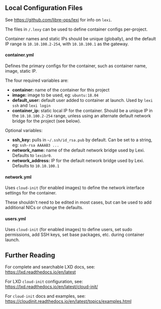 ## Local Configuration Files

See https://github.com/libre-ops/lexi for info on `lexi`.

The files in `/.lexy` can be used to define container configs per-project. 

Container names and static IPs should be unique (globally), and the default IP range is `10.10.100.2-254`,
with `10.10.100.1` as the gateway.

#### container.yml

Defines the primary configs for the container, such as container name, image, static IP.

The four required variables are:
- **container:** name of the container for this project
- **image:** image to be used, eg: `ubuntu:18.04`
- **default_user:** default user added to container at launch. Used by `lexi ssh` and `lexi login`
- **container_ip:** static local IP for the container. Should be a unique IP in the `10.10.100.2-254`
range, unless using an alternate default network bridge for the project (see below). 

Optional variables: 
- **ssh_key:** pulls in `~/.ssh/id_rsa.pub` by default. Can be set to a string, eg: `ssh-rsa AAAAB3 ...`
- **network_name:** name of the default network bridge used by Lexi. Defaults to `lexibr0`.
- **network_address:** IP for the default network bridge used by Lexi. Defaults to `10.10.100.1`

#### network.yml

Uses `cloud-init` (for enabled images) to define the network interface settings for the container. 

These shouldn't need to be edited in most cases, but can be used to add additional NICs or change the defaults.

#### users.yml

Uses `cloud-init` (for enabled images) to define users, set sudo permissions, add SSH keys, set base packages, etc. during container launch.

## Further Reading

For complete and searchable LXD docs, see: https://lxd.readthedocs.io/en/latest

For LXD `cloud-init` configuration, see: https://lxd.readthedocs.io/en/latest/cloud-init/

For `cloud-init` docs and examples, see: https://cloudinit.readthedocs.io/en/latest/topics/examples.html 
